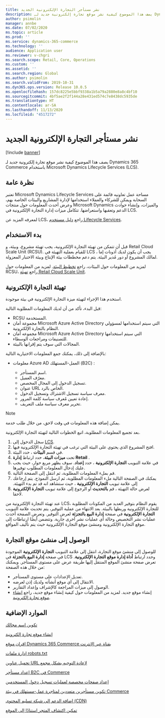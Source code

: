 ```yaml
---
title: نشر مستأجر التجارة الإلكترونية الجديد
description: يصف هذا الموضوع كيفية نشر موقع تجارة إلكترونية جديد لـ Dynamics 365 Commerce باستخدام Microsoft Dynamics Lifecycle Services (LCS).
author: psimolin
manager: annbe
ms.date: 07/02/2020
ms.topic: article
ms.prod: ''
ms.service: dynamics-365-commerce
ms.technology: ''
audience: Application user
ms.reviewer: v-chgri
ms.search.scope: Retail, Core, Operations
ms.custom: ''
ms.assetid: ''
ms.search.region: Global
ms.author: psimolin
ms.search.validFrom: 2019-10-31
ms.dyn365.ops.version: Release 10.0.5
ms.openlocfilehash: 157dc8225e5bbf9338a1b5a79a2880e8a8c4bf10
ms.sourcegitcommit: 4bf5ae2f2f144a28e431ed574c7e8438dc5935de
ms.translationtype: HT
ms.contentlocale: ar-SA
ms.lasthandoff: 11/13/2020
ms.locfileid: "4517272"
---
```

# <a name="deploy-a-new-e-commerce-tenant"></a>نشر مستأجر التجارة الإلكترونية الجديد


[!include [banner](includes/banner.md)]

يصف هذا الموضوع كيفية نشر موقع تجارة إلكترونية جديد لـ Dynamics 365 Commerce باستخدام Microsoft Dynamics Lifecycle Services (LCS).

## <a name="overview"></a>نظرة عامة

تعتبر Microsoft Dynamics Lifecycle Services مساحة عمل تعاونيه قائمة على السحابة ويمكن للشركاء والعملاء استخدامها لإدارة المشاريع والبيئات الخاصة بهم، وعرض أحدث المعلومات حول منتجات Microsoft Dynamics والميزات، وإنشاء حوادث الدعم وتعقبها واستعراضها. تتكامل ميزات إدارة التجارة الإلكترونية في LCS.

لمعرفه المزيد عن LCS، راجع [دليل مستخدم Lifecycle Services](https://docs.microsoft.com/dynamics365/unified-operations/dev-itpro/lifecycle-services/lcs-user-guide).
    
## <a name="get-started"></a>بدء الاستخدام

قبل أن تتمكن من تهيئة التجارة الإلكترونية، يجب تهيئة مشروع، وبيئة، و Retail Cloud Scale Unit (RCSU). للقيام بعملية التهيئة في LCS ، يجب أن يكون لديك أذونات إما لمالك المشروع أو دور مُدير البيئة. يتم دعم مخططات بيئة الإنتاج وبيئة الاختبار المعزولة.

لمزيد من المعلومات حول البيئات، راجع [تخطيط البيئة](https://docs.microsoft.com/dynamics365/unified-operations/fin-and-ops/imp-lifecycle/environment-planning). لمزيد من المعلومات حول RCSU، راجع [تهيئة Retail Cloud Scale Unit](https://docs.microsoft.com/dynamics365/unified-operations/dev-itpro/deployment/initialize-retail-channels).

## <a name="initialize-e-commerce"></a>تهيئة التجارة الإلكترونية

استخدم هذا الإجراء لتهيئة ميزة التجارة الإلكترونية في بيئة موجودة.

قبل البدء، تأكد من أن لديك المعلومات المطلوبة التالية:

- RCSU المستخدمة.
- مجموعة أمان Microsoft Azure Active Directory التي سيتم استخدامها لمسؤولي النظام بالتجارة الإلكترونية.
- مجموعه أمان Microsoft Azure Active Directory التي سيتم استخدامها للتصنيفات ومراجعات الوسطاء.
- المجالات التي سوف يتم إقرانها بالبيئة.

بالإضافة إلى ذلك، يمكنك جمع المعلومات الاختيارية التالية:

- معلومات Azure AD العمل-المستهلك (B2C) :

    - اسم المستأجر.
    - معرّف العميل.
    - تسجيل الدخول إلى المجال المخصص.
    - عنوان URL الخاص بالرد.
    - معرف سياسة تسجيل الاشتراك وتسجيل الدخول.
    - إعادة تعيين مُعرف سياسة كلمة المرور.
    - تحرير معرف سياسة ملف التعريف.

> [!NOTE]
> يمكن إضافة هذه المعلومات في وقت لاحق، من خلال طلب خدمة.

بعد تجميع المعلومات المطلوبة، اتبع الخطوات التالية لتهيئة التجارة الإلكترونية.

1. سجل الدخول إلى [LCS](https://lcs.dynamics.com).
1. افتح المشروع الذي يحتوي على البيئة التي ترغب في تهيئة التجارة الإلكترونية فيها.
1. في قسم **البيئات** ، حدد البيئة.
1. تحت **ميزات البيئة**، حدد ارتباط **إدارة Retail** .
1. في علامة التبويب **التجارة الإلكترونية** ، حدد **إعداد**. سوف يظهر مربع حوار، حيث يجب عليك إدخال المعلومات المطلوب توفيرها.
1. قم بملء المعلومات المطلوبة، ثم انتقل إلى الصفحة التالية.
1. ‏‫يمكنك في الصفحة التالية ملء المعلومات المطلوبة، ثم ارسل النموذج. يتم إرجاعك إلى علامة تبويب **التجارة الإلكترونية** ، حيث ستشاهد انه قد تم بدء التهيئة.
1. لعرض حالة التهيئة ، قم **بالتحديث** أو الرجوع إلى علامة تبويب **التجارة الإلكترونية** لاحقا.
    
عند تهيئة التجارة الإلكترونية من LCS، يقوم النظام بتوفير العديد من المكونات المطلوبة للتجارة الإلكترونية وربطها بالبيئة. بعد الانتهاء من عملية التوفير، يتم تحديث علامة التبويب **التجارة الإلكترونية** في صفحة **إدارة البيع بالتجزئة** لعرض التوفير. وتعرض الصفحة أحدث عمليات نشر التخصيص وحالة أي عمليات نشر أخرى جارية. وتتضمن أيضًا ارتباطات إلى موقع التجارة الإلكترونية ومنشئ موقع التجارة الإلكترونية حيث يتم تأليف المواقع.

## <a name="access-commerce-site-builder"></a>الوصول إلى منشئ موقع التجارة

للوصول إلى منشئ موقع التجارة، انتقل إلى علامة التبويب **التجارة الإلكترونية** الموجودة في صفحة **إدارة البيع بالتجزئة** في LCS وحدد ارتباط **أداة إدارة موقع التجارة الإلكترونية**. تعرض صفحة منشئ الموقع المنتقل إليها طريقة عرض على مستوى المستأجر. ويمكنك من خلال هذه الصفحة:

- تعديل الإعدادات على مستوى المستأجر.
- الانتقال إلى أي موقع أنشأته ولديك إذن لعرضه. 
- الوصول إلى ميزات المراجعة كالإشراف وإعداد التقارير.
- إنشاء موقع جديد. لمزيد من المعلومات حول كيفية إنشاء موقع جديد، راجع [إنشاء موقع تجارة إلكترونية](create-ecommerce-site.md). 

## <a name="additional-resources"></a>الموارد الإضافية

[تكوين اسم مجالك](configure-your-domain-name.md)

[إنشاء موقع تجارة إلكترونية](create-ecommerce-site.md)

[إقران موقع Dynamics 365 Commerce بقناة عبر الإنترنت](associate-site-online-store.md)

[إدارة ملفات robots.txt](manage-robots-txt-files.md)

[تحميل عناوين URL لإعادة التوجيه‬ بشكل مجمع](upload-bulk-redirects.md)

[إعداد مستأجر B2C في Commerce](set-up-B2C-tenant.md)

[إعداد صفحات مخصصة لعمليات تسجيل دخول المستخدمين](custom-pages-user-logins.md)

[تكوين مستأجرين متعددين لمتاجرة عمل-مستهلك في بيئة Commerce](configure-multi-B2C-tenants.md)

[إضافة الدعم إلى شبكة تسليم المحتوى (CDN)](add-cdn-support.md)

[تمكين اكتشاف المتجر استنادًا إلى الموقع](enable-store-detection.md)
